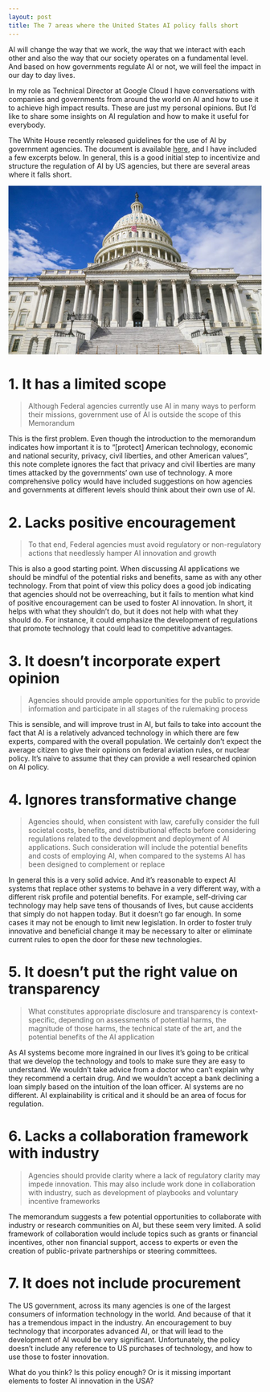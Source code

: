 ```yaml
---
layout: post
title: The 7 areas where the United States AI policy falls short
---
```


AI will change the way that we work, the way that we interact with each other and also the way that our society operates on a fundamental level. And based on how governments regulate AI or not, we will feel the impact in our day to day lives. 

In my role as Technical Director at Google Cloud I have conversations with companies and governments from around the world on AI and how to use it to achieve high impact results. These are just my personal opinions. But I’d like to share some insights on AI regulation and how to make it useful for everybody.

The White House recently released guidelines for the use of AI by government agencies. The document is available [here](https://www.whitehouse.gov/wp-content/uploads/2020/01/Draft-OMB-Memo-on-Regulation-of-AI-1-7-19.pdf), and I have included a few excerpts below. In general, this is a good initial step to incentivize and structure the regulation of AI by US agencies, but there are several areas where it falls short.


![U.S. Capitol](/images/capitol.jpg)


# 1. It has a limited scope

> Although Federal agencies currently use AI in many ways to perform their missions, government use of AI is outside the scope of this Memorandum

This is the first problem. Even though the introduction to the memorandum indicates how important it is to “[protect] American technology, economic and national security, privacy, civil liberties, and other American values”, this note complete ignores the fact that privacy and civil liberties are many times attacked by the governments’ own use of technology. A more comprehensive policy would have included suggestions on how agencies and governments at different levels should think about their own use of AI.

# 2. Lacks positive encouragement

> To that end, Federal agencies must avoid regulatory or non-regulatory actions that needlessly hamper AI innovation and growth

This is also a good starting point. When discussing AI applications we should be mindful of the potential risks and benefits, same as with any other technology. From that point of view this policy does a good job indicating that agencies should not be overreaching, but it fails to mention what kind of positive encouragement can be used to foster AI innovation. In short, it helps with what they shouldn’t do, but it does not help with what they should do. For instance, it could emphasize the development of regulations that promote technology that could lead to competitive advantages.

# 3. It doesn’t incorporate expert opinion

> Agencies should provide ample opportunities for the public to provide information and participate in all stages of the rulemaking process

This is sensible, and will improve trust in AI, but fails to take into account the fact that AI is a relatively advanced technology in which there are few experts, compared with the overall population. We certainly don’t expect the average citizen to give their opinions on federal aviation rules, or nuclear policy. It’s naive to assume that they can provide a well researched opinion on AI policy.

# 4. Ignores transformative change 

> Agencies should, when consistent with law, carefully consider the full societal costs, benefits, and distributional effects before considering regulations related to the development and deployment of AI applications. Such consideration will include the potential benefits and costs of employing AI, when compared to the systems AI has been designed to complement or replace

In general this is a very solid advice. And it’s reasonable to expect AI systems that replace other systems to behave in a very different way, with a different risk profile and potential benefits. For example, self-driving car technology may help save tens of thousands of lives, but cause accidents that simply do not happen today. But it doesn’t go far enough. In some cases it may not be enough to limit new legislation. In order to foster truly innovative and beneficial change it may be necessary to alter or eliminate current rules to open the door for these new technologies.

# 5. It doesn’t put the right value on transparency

> What constitutes appropriate disclosure and transparency is context-specific, depending on assessments of potential harms, the magnitude of those harms, the technical state of the art, and the potential benefits of the AI application

As AI systems become more ingrained in our lives it’s going to be critical that we develop the technology and tools to make sure they are easy to understand. We wouldn’t take advice from a doctor who can’t explain why they recommend a certain drug. And we wouldn’t accept a bank declining a loan simply based on the intuition of the loan officer. AI systems are no different. AI explainability is critical and it should be an area of focus for regulation.

# 6. Lacks a collaboration framework with industry

> Agencies should provide clarity where a lack of regulatory clarity may impede  innovation. This may also include work done in collaboration with industry, such as development of playbooks and voluntary incentive frameworks

The memorandum suggests a few potential opportunities to collaborate with industry or research communities on AI, but these seem very limited. A solid framework of collaboration would include topics such as grants or financial incentives, other non financial support, access to experts or even the creation of public-private partnerships or steering committees.

# 7. It does not include procurement

The US government, across its many agencies is one of the largest consumers of information technology in the world. And because of that it has a tremendous impact in the industry. An encouragement to buy technology that incorporates advanced AI, or that will lead to the development of AI would be very significant. Unfortunately, the policy doesn’t include any reference to US purchases of technology, and how to use those to foster innovation.

What do you think? Is this policy enough? Or is it missing important elements to foster AI innovation in the USA?
